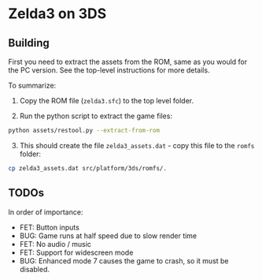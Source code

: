 # Zelda3 on 3DS

## Building

First you need to extract the assets from the ROM, same as you would for the PC
version. See the top-level instructions for more details.

To summarize:

1. Copy the ROM file (`zelda3.sfc`) to the top level folder.

2. Run the python script to extract the game files:

```sh
python assets/restool.py --extract-from-rom
```

3. This should create the file `zelda3_assets.dat` - copy this file to the `romfs` folder:

```sh
cp zelda3_assets.dat src/platform/3ds/romfs/.
```

## TODOs

In order of importance:

* FET: Button inputs
* BUG: Game runs at half speed due to slow render time
* FET: No audio / music
* FET: Support for widescreen mode
* BUG: Enhanced mode 7 causes the game to crash, so it must be disabled.
